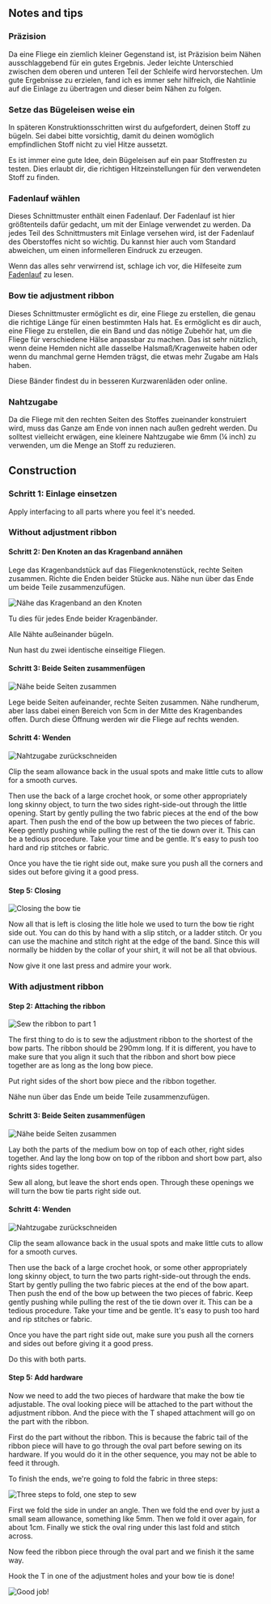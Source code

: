 ## Notes and tips

### Präzision

Da eine Fliege ein ziemlich kleiner Gegenstand ist, ist Präzision beim Nähen ausschlaggebend für ein gutes Ergebnis. Jeder leichte Unterschied zwischen dem oberen und unteren Teil der Schleife wird hervorstechen. Um gute Ergebnisse zu erzielen, fand ich es immer sehr hilfreich, die Nahtlinie auf die Einlage zu übertragen und dieser beim Nähen zu folgen.

### Setze das Bügeleisen weise ein

In späteren Konstruktionsschritten wirst du aufgefordert, deinen Stoff zu bügeln. Sei dabei bitte vorsichtig, damit du deinen womöglich empfindlichen Stoff nicht zu viel Hitze aussetzt.

Es ist immer eine gute Idee, dein Bügeleisen auf ein paar Stoffresten zu testen. Dies erlaubt dir, die richtigen Hitzeinstellungen für den verwendeten Stoff zu finden.

### Fadenlauf wählen

Dieses Schnittmuster enthält einen Fadenlauf. Der Fadenlauf ist hier größtenteils dafür gedacht, um mit der Einlage verwendet zu werden. Da jedes Teil des Schnittmusters mit Einlage versehen wird, ist der Fadenlauf des Oberstoffes nicht so wichtig. Du kannst hier auch vom Standard abweichen, um einen informelleren Eindruck zu erzeugen.

<Note>

Wenn das alles sehr verwirrend ist, schlage ich vor, die Hilfeseite zum [Fadenlauf](/docs/sewing/fabric-grain) zu lesen.

</Note>

### Bow tie adjustment ribbon

Dieses Schnittmuster ermöglicht es dir, eine Fliege zu erstellen, die genau die richtige Länge für einen bestimmten Hals hat. Es ermöglicht es dir auch, eine Fliege zu erstellen, die ein Band und das nötige Zubehör hat, um die Fliege für verschiedene Hälse anpassbar zu machen. Das ist sehr nützlich, wenn deine Hemden nicht alle dasselbe Halsmaß/Kragenweite haben oder wenn du manchmal gerne Hemden trägst, die etwas mehr Zugabe am Hals haben.

Diese Bänder findest du in besseren Kurzwarenläden oder online.

### Nahtzugabe

Da die Fliege mit den rechten Seiten des Stoffes zueinander konstruiert wird, muss das Ganze am Ende von innen nach außen gedreht werden. Du solltest vielleicht erwägen, eine kleinere Nahtzugabe wie 6mm (¼ inch) zu verwenden, um die Menge an Stoff zu reduzieren.


## Construction

### Schritt 1: Einlage einsetzen

Apply interfacing to all parts where you feel it's needed.

### Without adjustment ribbon

#### Schritt 2: Den Knoten an das Kragenband annähen

Lege das Kragenbandstück auf das Fliegenknotenstück, rechte Seiten zusammen. Richte die Enden beider Stücke aus. Nähe nun über das Ende um beide Teile zusammenzufügen.

![Nähe das Kragenband an den Knoten](step12.png)

Tu dies für jedes Ende beider Kragenbänder.

Alle Nähte außeinander bügeln.

Nun hast du zwei identische einseitige Fliegen.

#### Schritt 3: Beide Seiten zusammenfügen

![Nähe beide Seiten zusammen](step13.png)

Lege beide Seiten aufeinander, rechte Seiten zusammen. Nähe rundherum, aber lass dabei einen Bereich von 5cm in der Mitte des Kragenbandes offen. Durch diese Öffnung werden wir die Fliege auf rechts wenden.

#### Schritt 4: Wenden

![Nahtzugabe zurückschneiden](step14.png)

Clip the seam allowance back in the usual spots and make little cuts to allow for a smooth curves.

Then use the back of a large crochet hook, or some other appropriately long skinny object, to turn the two sides right-side-out through the little opening. Start by gently pulling the two fabric pieces at the end of the bow apart. Then push the end of the bow up between the two pieces of fabric. Keep gently pushing while pulling the rest of the tie down over it. This can be a tedious procedure. Take your time and be gentle. It's easy to push too hard and rip stitches or fabric.

Once you have the tie right side out, make sure you push all the corners and sides out before giving it a good press.

#### Step 5: Closing

![Closing the bow tie](step15.png)

Now all that is left is closing the litle hole we used to turn the bow tie right side out. You can do this by hand with a slip stitch, or a ladder stitch. Or you can use the machine and stitch right at the edge of the band. Since this will normally be hidden by the collar of your shirt, it will not be all that obvious.

Now give it one last press and admire your work.

### With adjustment ribbon

#### Step 2: Attaching the ribbon

![Sew the ribbon to part 1](step22.png)

The first thing to do is to sew the adjustment ribbon to the shortest of the bow parts. The ribbon should be 290mm long. If it is different, you have to make sure that you align it such that the ribbon and short bow piece together are as long as the long bow piece.

Put right sides of the short bow piece and the ribbon together.

Nähe nun über das Ende um beide Teile zusammenzufügen.

#### Schritt 3: Beide Seiten zusammenfügen

![Nähe beide Seiten zusammen](step23.png)

Lay both the parts of the medium bow on top of each other, right sides together. And lay the long bow on top of the ribbon and short bow part, also rights sides together.

Sew all along, but leave the short ends open. Through these openings we will turn the bow tie parts right side out.

#### Schritt 4: Wenden

![Nahtzugabe zurückschneiden](step14.png)

Clip the seam allowance back in the usual spots and make little cuts to allow for a smooth curves.

Then use the back of a large crochet hook, or some other appropriately long skinny object, to turn the two parts right-side-out through the ends. Start by gently pulling the two fabric pieces at the end of the bow apart. Then push the end of the bow up between the two pieces of fabric. Keep gently pushing while pulling the rest of the tie down over it. This can be a tedious procedure. Take your time and be gentle. It's easy to push too hard and rip stitches or fabric.

Once you have the part right side out, make sure you push all the corners and sides out before giving it a good press.

Do this with both parts.

#### Step 5: Add hardware

Now we need to add the two pieces of hardware that make the bow tie adjustable. The oval looking piece will be attached to the part without the adjustment ribbon. And the piece with the T shaped attachment will go on the part with the ribbon.

First do the part without the ribbon. This is because the fabric tail of the ribbon piece will have to go through the oval part before sewing on its hardware. If you would do it in the other sequence, you may not be able to feed it through.

To finish the ends, we're going to fold the fabric in three steps:

![Three steps to fold, one step to sew](step25.png)

First we fold the side in under an angle. Then we fold the end over by just a small seam allowance, something like 5mm. Then we fold it over again, for about 1cm. Finally we stick the oval ring under this last fold and stitch across.

Now feed the ribbon piece through the oval part and we finish it the same way.

Hook the T in one of the adjustment holes and your bow tie is done!

![Good job!](finished.gif)
